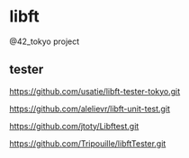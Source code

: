 # libft
@42_tokyo project



## tester

https://github.com/usatie/libft-tester-tokyo.git

https://github.com/alelievr/libft-unit-test.git

https://github.com/jtoty/Libftest.git

https://github.com/Tripouille/libftTester.git
